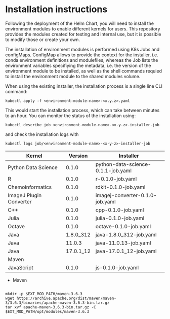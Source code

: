 # Installation instructions

Following the deployment of the Helm Chart, you will need to install the environment modules to enable different kernels for users. This repository provides the modules created for testing and internal use, but it is possible to modify those or create your own.

The installation of environment modules is performed using K8s Jobs and configMaps. ConfigMap allows to provide the context for the installer, i.e. conda environment definitions and modulefiles, whereas the Job lists the environment variables specifiying the metadata, i.e. the version of the environment module to be installed, as well as the shell commands requied to install the environment module to the shared modules volume.

When using the existing installer, the installation process is a single line CLI command:

```
kubectl apply -f <environment-module-name>-<x.y.z>.yaml
```

This would start the installation process, which can take between minutes to an hour. You can monitor the status of the installation using:

```
kubectl describe job <environment-module-name>-<x-y-z>-installer-job
```

and check the installation logs with

```
kubectl logs job/<environment-module-name>-<x-y-z>-installer-job
```

| Kernel                  | Version   | Installer                          |
| ----------------------- | --------- | ---------------------------------- |
| Python Data Science     | 0.1.0     | python-data-science-0.1.1-job.yaml |
| R                       | 0.1.0     | r-0.1.0-job.yaml                   |
| Chemoinformatics        | 0.1.0     | rdkit-0.1.0-job.yaml               |
| ImageJ Plugin Converter | 0.1.0     | imagej-converter-0.1.0-job.yaml    |
| C++                     | 0.1.0     | cpp-0.1.0-job.yaml                 |
| Julia                   | 0.1.0     | julia-0.1.0-job.yaml               |
| Octave                  | 0.1.0     | octave-0.1.0-job.yaml              |
| Java                    | 1.8.0_312 | java-1.8.0_312-job.yaml            |
| Java                    | 11.0.3    | java-11.0.13-job.yaml              |
| Java                    | 17.0.1_12 | java-17.0.1_12-job.yaml            |
| Maven                   |           |                                    |
| JavaScript              | 0.1.0     | js-0.1.0-job.yaml                  |

- Maven

```

mkdir -p $EXT_MOD_PATH/maven-3.6.3
wget https://archive.apache.org/dist/maven/maven-3/3.6.3/binaries/apache-maven-3.6.3-bin.tar.gz
tar xvf apache-maven-3.6.3-bin.tar.gz -C $EXT_MOD_PATH/opt/modules/maven-3.6.3

```
